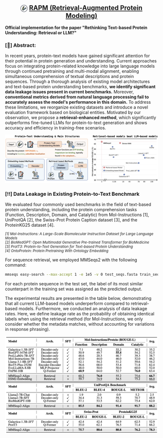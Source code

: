 

<h2 align="center">
  <img src="figs/protein.png" style="vertical-align:middle; width:23px; height:23px;" />
  <a href=""> RAPM (Retrieval-Augmented Protein Modeling) </a>
</h2>

**Official implementation for the paper "Rethinking Text-based Protein Understanding: Retrieval or LLM?"**

### [📖] Abstract:

In recent years, protein-text models have gained significant attention for their potential in protein generation and understanding. Current approaches focus on integrating protein-related knowledge into large language models through continued pretraining and multi-modal alignment, enabling simultaneous comprehension of textual descriptions and protein sequences. 
Through a thorough analysis of existing model architectures and text-based protein understanding benchmarks, **we identify significant data leakage issues present in current benchmarks.** Moreover, **conventional metrics derived from natural language processing fail to accurately assess the model's performance in this domain.** To address these limitations, we reorganize existing datasets and introduce a novel evaluation framework based on biological entities. Motivated by our observation, we propose a **retrieval-enhanced method**, which significantly outperforms fine-tuned LLMs for protein-to-text generation and shows accuracy and efficiency in training-free scenarios.

![alt text](figs/main_fig.png)

### [‼️] Data Leakage in Existing Protein-to-Text Benchmark 

We evaluated four commonly used benchmarks in the field of text-based protein understanding, including the protein comprehension tasks (Function, Description, Domain, and Catalytic) from Mol-Instructions [1], UniProtQA [2], the Swiss-Prot Protein Caption dataset [3], and the ProteinKG25 dataset [4].  

<p style="font-style: italic; font-size: smaller;">
[1] Mol-Instructions: A Large-Scale Biomolecular Instruction Dataset for Large Language Models <br>
[2] BioMedGPT: Open Multimodal Generative Pre-trained Transformer for BioMedicine <br>
[3] ProtT3: Protein-to-Text Generation for Text-based Protein Understanding <br>
[4] OntoProtein: Protein Pretraining With Ontology Embedding <br>
</p>

For sequence retrieval, we employed MMSeqs2 with the following command:  
```sh
mmseqs easy-search --max-accept 1 -e 1e5 -v 0 test_seqs.fasta train_seqs.fasta result.m8 tmp  
```
For each protein sequence in the test set, the label of its most similar counterpart in the training set was assigned as the predicted output.  

The experimental results are presented in the table below, demonstrating that all current LLM-based models underperform compared to retrieval-based models. Furthermore, we conducted an analysis of data leakage rates. Here, we define leakage rate as the probability of obtaining identical labels when using the retrieval method (for Mol-Instructions, we only consider whether the metadata matches, without accounting for variations in response phrasing).

![alt text](figs/tab1.png)

